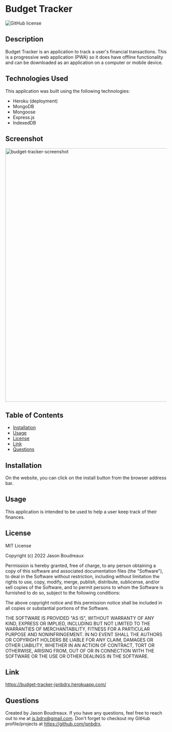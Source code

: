 # Budget Tracker
  ![GitHub license](http://img.shields.io/badge/license-MIT-blue.svg)
  ## Description 
  Budget Tracker is an application to track a user's financial transactions. This is a progressive web application (PWA) so it does have offline functionality and can be downloaded as an application on a computer or mobile device.

  ## Technologies Used
  This application was built using the following technologies:
  * Heroku (deployment)
  * MongoDB
  * Mongoose
  * Express.js
  * IndexedDB

  ## Screenshot

<img width="791" alt="budget-tracker-screenshot" src="https://user-images.githubusercontent.com/91853630/156902846-1f681e4b-1cf6-4cae-b36e-21713644c473.png">

  ## Table of Contents
  * [Installation](#installation)
  * [Usage](#usage)
  * [License](#license)
  * [Link](#link)
  * [Questions](#questions)

  
  ## Installation 
  On the website, you can click on the install button from the browser address bar.
  ## Usage 
  This application is intended to be used to help a user keep track of their finances.
  ## License 
  MIT License

Copyright (c) 2022 Jason Boudreaux

Permission is hereby granted, free of charge, to any person obtaining a copy
of this software and associated documentation files (the "Software"), to deal
in the Software without restriction, including without limitation the rights
to use, copy, modify, merge, publish, distribute, sublicense, and/or sell
copies of the Software, and to permit persons to whom the Software is
furnished to do so, subject to the following conditions:

The above copyright notice and this permission notice shall be included in all
copies or substantial portions of the Software.

THE SOFTWARE IS PROVIDED "AS IS", WITHOUT WARRANTY OF ANY KIND, EXPRESS OR
IMPLIED, INCLUDING BUT NOT LIMITED TO THE WARRANTIES OF MERCHANTABILITY,
FITNESS FOR A PARTICULAR PURPOSE AND NONINFRINGEMENT. IN NO EVENT SHALL THE
AUTHORS OR COPYRIGHT HOLDERS BE LIABLE FOR ANY CLAIM, DAMAGES OR OTHER
LIABILITY, WHETHER IN AN ACTION OF CONTRACT, TORT OR OTHERWISE, ARISING FROM,
OUT OF OR IN CONNECTION WITH THE SOFTWARE OR THE USE OR OTHER DEALINGS IN THE
SOFTWARE.

  ## Link

  https://budget-tracker-jsnbdrx.herokuapp.com/

  ## Questions
  Created by Jason Boudreaux. If you have any questions, feel free to reach out to me at js.bdrx@gmail.com. Don't forget to checkout my GitHub profile/projects at https://github.com/jsnbdrx.